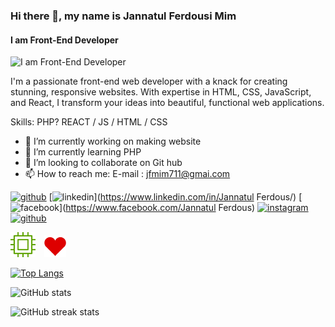 ### Hi there 👋, my name is Jannatul Ferdousi Mim
#### I am Front-End Developer
![I am Front-End Developer](https://jannatul711.github.io/portfolio/)

I'm a passionate front-end web developer with a knack for creating stunning, responsive websites. With expertise in HTML, CSS, JavaScript, and React, I transform your ideas into beautiful, functional web applications. 

Skills:  PHP? REACT / JS / HTML / CSS

- 🔭 I’m currently working on making website 
- 🌱 I’m currently learning PHP 
- 👯 I’m looking to collaborate on Git hub 
- 📫 How to reach me: E-mail : jfmim711@gmai.com 


[<img src='https://cdn.jsdelivr.net/npm/simple-icons@3.0.1/icons/github.svg' alt='github' height='40'>](https://github.com/Jannatul711)  [<img src='https://cdn.jsdelivr.net/npm/simple-icons@3.0.1/icons/linkedin.svg' alt='linkedin' height='40'>](https://www.linkedin.com/in/Jannatul Ferdous/)  [<img src='https://cdn.jsdelivr.net/npm/simple-icons@3.0.1/icons/facebook.svg' alt='facebook' height='40'>](https://www.facebook.com/Jannatul Ferdous)  [<img src='https://cdn.jsdelivr.net/npm/simple-icons@3.0.1/icons/instagram.svg' alt='instagram' height='40'>](https://www.instagram.com/miiiim711/)  [<img src='https://cdn.jsdelivr.net/npm/simple-icons@3.0.1/icons/github.svg' alt='github' height='40'>](https://github.com/Jannatul711)  

<a href='https://docs.github.com/en/developers'><img src='https://raw.githubusercontent.com/acervenky/animated-github-badges/master/assets/devbadge.gif' width='40' height='40'></a> <a href='https://docs.github.com/en/github/supporting-the-open-source-community-with-github-sponsors'><img src='https://raw.githubusercontent.com/acervenky/animated-github-badges/master/assets/sponsorbadge.gif' width='35' height='35'></a> 

[![Top Langs](https://github-readme-stats.vercel.app/api/top-langs/?username=Jannatul711)](https://github.com/anuraghazra/github-readme-stats)

![GitHub stats](https://github-readme-stats.vercel.app/api?username=Jannatul711&show_icons=true)  

![GitHub streak stats](https://streak-stats.demolab.com/?user=Jannatul711)  

